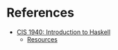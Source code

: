 


# References
- [CIS 1940: Introduction to Haskell](https://www.seas.upenn.edu/~cis1940/)
  - [Resources](https://www.seas.upenn.edu/~cis1940/spring13/resources.html)